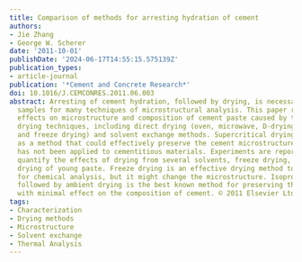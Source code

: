 ```yaml
---
title: Comparison of methods for arresting hydration of cement
authors:
- Jie Zhang
- George W. Scherer
date: '2011-10-01'
publishDate: '2024-06-17T14:55:15.575139Z'
publication_types:
- article-journal
publication: '*Cement and Concrete Research*'
doi: 10.1016/J.CEMCONRES.2011.06.003
abstract: Arresting of cement hydration, followed by drying, is necessary to prepare
  samples for many techniques of microstructural analysis. This paper reviews the
  effects on microstructure and composition of cement paste caused by the most common
  drying techniques, including direct drying (oven, microwave, D-drying, P-drying,
  and freeze drying) and solvent exchange methods. Supercritical drying is proposed
  as a method that could effectively preserve the cement microstructure, but which
  has not been applied to cementitious materials. Experiments are reported that systematically
  quantify the effects of drying from several solvents, freeze drying, and direct
  drying of young paste. Freeze drying is an effective drying method to prepare samples
  for chemical analysis, but it might change the microstructure. Isopropanol exchange
  followed by ambient drying is the best known method for preserving the microstructure
  with minimal effect on the composition of cement. © 2011 Elsevier Ltd.
tags:
- Characterization
- Drying methods
- Microstructure
- Solvent exchange
- Thermal Analysis
---
```

